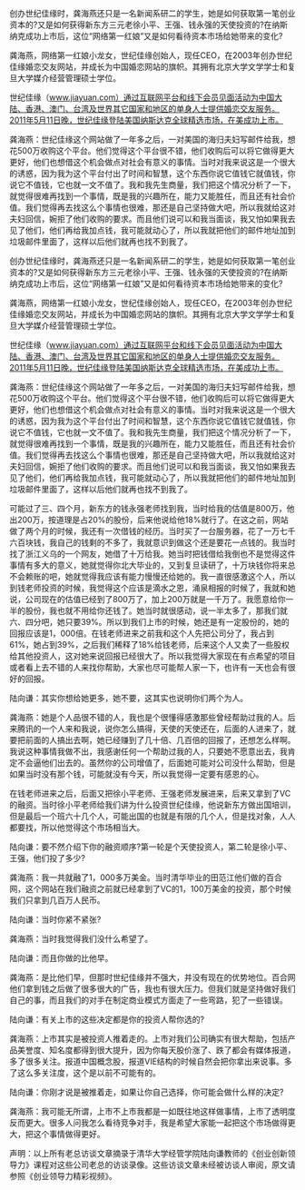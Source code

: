 创办世纪佳缘时，龚海燕还只是一名新闻系研二的学生，她是如何获取第一笔创业资本的?又是如何获得新东方三元老徐小平、王强、钱永强的天使投资的?在纳斯纳克成功上市后，这位“网络第一红娘”又是如何看待资本市场给她带来的变化?

龚海燕，网络第一红娘小龙女，世纪佳缘创始人，现任CEO，在2003年创办世纪佳缘婚恋交友网站，并成长为中国婚恋网站的旗帜。其拥有北京大学文学学士和复旦大学媒介经营管理硕士学位。

世纪佳缘（www.jiayuan.com）通过互联网平台和线下会员见面活动为中国大陆、香港、澳门、台湾及世界其它国家和地区的单身人士提供婚恋交友服务。2011年5月11日晚，世纪佳缘登陆美国纳斯达克全球精选市场，在美成功上市。

龚海燕：世纪佳缘这个网站做了一年多之后，一对美国的海归夫妇写邮件给我，想花500万收购这个平台。他们觉得这个平台很不错，他们收购后可以将它做得更大更好，他们也想借这个机会做点对社会有意义的事情。当时对我来说这是一个很大的诱惑，因为我为这个平台付出了时间和智慧，这个东西你说它值钱它就值钱，你说它不值钱，它也就一文不值了。我和我先生商量，我们把这个情况分析了一下，就觉得很难再找到一个事情，既是我的兴趣所在，能力又能胜任，而且还有社会价值。我们觉得再去找这么个事情也很难，那还是自己坚持做大吧，所以我就给这对夫妇回信，婉拒了他们收购的要求。而且他们说可以和我当面谈，我又怕如果我去见了他们，他们再给我加点钱，我可能就动心了，所以我就把他们的邮件地址加到垃圾邮件里面了，这样以后他们就再也找不到我了。

创办世纪佳缘时，龚海燕还只是一名新闻系研二的学生，她是如何获取第一笔创业资本的?又是如何获得新东方三元老徐小平、王强、钱永强的天使投资的?在纳斯纳克成功上市后，这位“网络第一红娘”又是如何看待资本市场给她带来的变化?

龚海燕，网络第一红娘小龙女，世纪佳缘创始人，现任CEO，在2003年创办世纪佳缘婚恋交友网站，并成长为中国婚恋网站的旗帜。其拥有北京大学文学学士和复旦大学媒介经营管理硕士学位。

世纪佳缘（www.jiayuan.com）通过互联网平台和线下会员见面活动为中国大陆、香港、澳门、台湾及世界其它国家和地区的单身人士提供婚恋交友服务。2011年5月11日晚，世纪佳缘登陆美国纳斯达克全球精选市场，在美成功上市。

龚海燕：世纪佳缘这个网站做了一年多之后，一对美国的海归夫妇写邮件给我，想花500万收购这个平台。他们觉得这个平台很不错，他们收购后可以将它做得更大更好，他们也想借这个机会做点对社会有意义的事情。当时对我来说这是一个很大的诱惑，因为我为这个平台付出了时间和智慧，这个东西你说它值钱它就值钱，你说它不值钱，它也就一文不值了。我和我先生商量，我们把这个情况分析了一下，就觉得很难再找到一个事情，既是我的兴趣所在，能力又能胜任，而且还有社会价值。我们觉得再去找这么个事情也很难，那还是自己坚持做大吧，所以我就给这对夫妇回信，婉拒了他们收购的要求。而且他们说可以和我当面谈，我又怕如果我去见了他们，他们再给我加点钱，我可能就动心了，所以我就把他们的邮件地址加到垃圾邮件里面了，这样以后他们就再也找不到我了。

可能过了三、四个月，新东方的钱永强老师找到我，当时给我的估值是800万，他出200万，按道理是占20%的股份，后来他说给他18%就行了。在这之前，网站做了两个月的时候，我还有一次借钱的经历。当时买了一台服务器，花了一万七千六百块钱，我自己的钱剩的不多了，我就意识到做这个还是要花一点钱的。我当时找了浙江义乌的一个网友，她借了十万给我。她当时把钱借给我倒也不是觉得这件事情有多大的意义，她就觉得你北大毕业的，又到复旦读研了，十万块钱你将来总不会赖账的吧，她就觉得我应该有能力慢慢还给她的。我一直很感激这个人，所以到钱老师投资的时候，我觉得这个应该是滴水之恩，涌泉相报的时候了，我就和她说，公司现在的估值已经到了800万了，加上200万就是一千万了。我愿意给你一半的股份，我也就不用给你还钱了。她当时就很感动，说一半太多了，那我们就六、四分吧，她只要39%。所以到我们上市的时候，她还是有一定股份的，她的回报应该是1，000倍。在钱老师进来之前我和这个人先把公司分了，我占到61%，她占到39%，之后我们稀释了18%给钱老师，后来这个人又卖了一些股权给其他投资人，这对她来说回报已经很大了。所以我觉得大家现在有点希望的项目或者看上去不错的人来找你帮助，大家也尽可能帮人家一下，也许有一天也会有很好的回报。

陆向谦：其实你想给她更多，她不要，这其实也说明你们两个为人。

龚海燕：她是个人品很不错的人，我也是个很懂得感激那些曾经帮助过我的人。后来腾讯的一个人来和我说，说你怎么搞得，天使的天使还在，后面的人进来了，就要把前面的人搞出去啊，她已经赚到了几十倍、几百倍的回报了，还想怎么样啊。我说这种事情我做不出，我感谢任何一个帮助过我的人，只要她不愿意出去，我肯定不会逼他们出去的。虽然你的公司增值了，后面她可能对公司没什么帮助，但是如果当时没有那个钱，可能就没有今天，所以我觉得一定要有感恩的心。

在钱老师进来之后，后面又把徐小平老师、王强老师发展进来，后来又拿到了VC的融资。当时徐小平老师给我们讲为什么投资世纪佳缘，他说新东方做出国培训，但是最后一个班六十几个人，可能出国的也就是有限的几个人，但是找对象，人人都要找，所以他觉得这个市场相当大。

陆向谦：要不然介绍下你的融资顺序?第一轮是个天使投资人，第二轮是徐小平、王强，他们投了多少?

龚海燕：我一共就融了1，000多万美金。当时清华毕业的田范江他们做的百合网，这个网站在我们融资之前就已经拿到了VC的1，100万美金的投资，那个时候我们只拿到几百万人民币。

陆向谦：当时你紧不紧张?

龚海燕：当时我觉得我们没什么希望了。

陆向谦：而且你做的比他早。

龚海燕：是比他们早，但那时世纪佳缘并不强大，并没有现在的优势地位。百合网他们拿到钱之后做了很多很大的广告，我也有很大压力。但我们就是坚持做好我们自己的事，而且我们的对手在制定商业模式方面走了一些弯路，犯了一些错误。

陆向谦：有关上市的这些决定都是你的投资人帮你选的?

龚海燕：上市其实是被投资人推着走的。上市对我们公司确实有很大帮助，包括产品美誉度、知名度都得到很大提升，因为你每天股价涨了、跌了都会有媒体报道，多了很多关注。报道中国概念股，报道VIE结构的时候自然会把你拿出来说事。多了这么多关注度，这个是以前不可能有的。

陆向谦：你刚才说是被推着走，如果让你自己选择，你可能会做什么样的决定?

龚海燕：我可能无所谓，上市不上市我都是一如既往地这样做事情，上市了透明度反而更大。很多人问我怎么看待竞争对手，我是希望大家能一起把这个市场做得更大，把这个事情做得更好。

声明：以上所有老总访谈文章摘录于清华大学经管学院陆向谦教师的《创业创新领导力》课程对这些公司老总的访谈录像。这些访谈文章未经被访谈人审阅，原文请参照《创业领导力精彩视频》。
